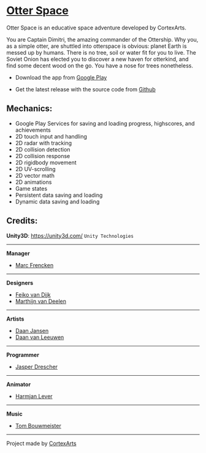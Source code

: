 [Otter Space](https://github.com/cortexarts/Otter-Space)
==================================================

Otter Space is an educative space adventure developed by CortexArts.

You are Captain Dimitri, the amazing commander of the Ottership.
Why you, as a simple otter, are shuttled into otterspace is obvious: planet Earth is messed up by humans. 
There is no tree, soil or water fit for you to live. The Soviet Onion has elected you to discover a new haven for otterkind, 
and find some decent wood on the go. You have a nose for trees nonetheless.

- Download the app from [Google Play](https://play.google.com/store/apps/details?id=com.CortexArts.OtterSpace)

- Get the latest release with the source code from [Github](https://github.com/cortexarts/Otter-Space/releases/tag/v0.1)

Mechanics:
--------------------------------------
- Google Play Services for saving and loading progress, highscores, and achievements
- 2D touch input and handling
- 2D radar with tracking
- 2D collision detection
- 2D collision response
- 2D rigidbody movement
- 2D UV-scrolling
- 2D vector math
- 2D animations
- Game states
- Persistent data saving and loading
- Dynamic data saving and loading

Credits:
--------------------------------------

**Unity3D**: https://unity3d.com/ `Unity Technologies`

***
**Manager**

- [Marc Frencken](https://github.com/InnoCrator)

***
**Designers**

- [Feiko van Dijk](https://github.com/henkiepenkie)
- [Marthijn van Deelen](https://github.com/24lightning)

***
**Artists**

- [Daan Jansen](https://github.com/Danoontjen)
- [Daan van Leeuwen](https://github.com/superwortel)

***
**Programmer**

- [Jasper Drescher](https://github.com/JasperDre)

***
**Animator**

- [Harmjan Lever](https://github.com/harmjanfl)

***
**Music**

- [Tom Bouwmeister](https://github.com/Bouwmaster17)

***

Project made by [CortexArts](https://github.com/cortexarts)
